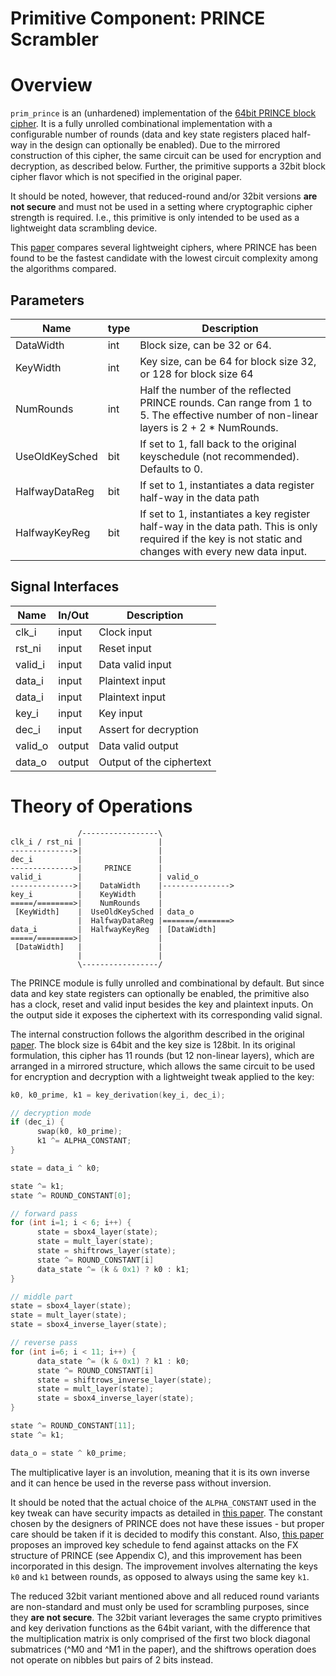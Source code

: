# Primitive Component: PRINCE Scrambler

# Overview

`prim_prince` is an (unhardened) implementation of the [64bit PRINCE block cipher](https://en.wikipedia.org/wiki/Prince_(cipher)).
It is a fully unrolled combinational implementation with a configurable number of rounds (data and key state registers placed half-way in the design can optionally be enabled).
Due to the mirrored construction of this cipher, the same circuit can be used for encryption and decryption, as described below.
Further, the primitive supports a 32bit block cipher flavor which is not specified in the original paper.

It should be noted, however, that reduced-round and/or 32bit versions **are not secure** and must not be used in a setting where cryptographic cipher strength is required.
I.e., this primitive is only intended to be used as a lightweight data scrambling device.

This [paper](https://csrc.nist.gov/csrc/media/events/lightweight-cryptography-workshop-2015/documents/papers/session7-maene-paper.pdf) compares several lightweight ciphers, where PRINCE has been found to be the fastest candidate with the lowest circuit complexity among the algorithms compared.

## Parameters

Name           | type   | Description
---------------|--------|----------------------------------------------------------
DataWidth      | int    | Block size, can be 32 or 64.
KeyWidth       | int    | Key size, can be 64 for block size 32, or 128 for block size 64
NumRounds      | int    | Half the number of the reflected PRINCE rounds. Can range from 1 to 5. The effective number of non-linear layers is 2 + 2 * NumRounds.
UseOldKeySched | bit    | If set to 1, fall back to the original keyschedule (not recommended). Defaults to 0.
HalfwayDataReg | bit    | If set to 1, instantiates a data register half-way in the data path
HalfwayKeyReg  | bit    | If set to 1, instantiates a key register half-way in the data path. This is only required if the key is not static and changes with every new data input.

## Signal Interfaces

Name         | In/Out | Description
-------------|--------|---------------------------------
clk_i        | input  | Clock input
rst_ni       | input  | Reset input
valid_i      | input  | Data valid input
data_i       | input  | Plaintext input
data_i       | input  | Plaintext input
key_i        | input  | Key input
dec_i        | input  | Assert for decryption
valid_o      | output | Data valid output
data_o       | output | Output of the ciphertext

# Theory of Operations

```
               /-----------------\
clk_i / rst_ni |                 |
-------------->|                 |
dec_i          |                 |
-------------->|     PRINCE      |
valid_i        |                 | valid_o
-------------->|    DataWidth    |--------------->
key_i          |    KeyWidth     |
=====/========>|    NumRounds    |
 [KeyWidth]    |  UseOldKeySched | data_o
               |  HalfwayDataReg |=======/=======>
data_i         |  HalfwayKeyReg  | [DataWidth]
=====/========>|                 |
 [DataWidth]   |                 |
               |                 |
               \-----------------/
```

The PRINCE module is fully unrolled and combinational by default.
But since data and key state registers can optionally be enabled, the primitive also has a clock, reset and valid input besides the key and plaintext inputs.
On the output side it exposes the ciphertext with its corresponding valid signal.

The internal construction follows the algorithm described in the original [paper](https://eprint.iacr.org/2012/529.pdf).
The block size is 64bit and the key size is 128bit.
In its original formulation, this cipher has 11 rounds (but 12 non-linear layers), which are arranged in a mirrored structure, which allows the same circuit to be used for encryption and decryption with a lightweight tweak applied to the key:

```c++
k0, k0_prime, k1 = key_derivation(key_i, dec_i);

// decryption mode
if (dec_i) {
      swap(k0, k0_prime);
      k1 ^= ALPHA_CONSTANT;
}

state = data_i ^ k0;

state ^= k1;
state ^= ROUND_CONSTANT[0];

// forward pass
for (int i=1; i < 6; i++) {
      state = sbox4_layer(state);
      state = mult_layer(state);
      state = shiftrows_layer(state);
      state ^= ROUND_CONSTANT[i]
      data_state ^= (k & 0x1) ? k0 : k1;
}

// middle part
state = sbox4_layer(state);
state = mult_layer(state);
state = sbox4_inverse_layer(state);

// reverse pass
for (int i=6; i < 11; i++) {
      data_state ^= (k & 0x1) ? k1 : k0;
      state ^= ROUND_CONSTANT[i]
      state = shiftrows_inverse_layer(state);
      state = mult_layer(state);
      state = sbox4_inverse_layer(state);
}

state ^= ROUND_CONSTANT[11];
state ^= k1;

data_o = state ^ k0_prime;
```
The multiplicative layer is an involution, meaning that it is its own inverse and it can hence be used in the reverse pass without inversion.

It should be noted that the actual choice of the `ALPHA_CONSTANT` used in the key tweak can have security impacts as detailed in [this paper](https://eprint.iacr.org/2015/372.pdf).
The constant chosen by the designers of PRINCE does not have these issues - but proper care should be taken if it is decided to modify this constant.
Also, [this paper](https://eprint.iacr.org/2014/656.pdf) proposes an improved key schedule to fend against attacks on the FX structure of PRINCE (see Appendix C), and this improvement has been incorporated in this design.
The improvement involves alternating the keys `k0` and `k1` between rounds, as opposed to always using the same key `k1`.


The reduced 32bit variant mentioned above and all reduced round variants are non-standard and must only be used for scrambling purposes, since they **are not secure**.
The 32bit variant leverages the same crypto primitives and key derivation functions as the 64bit variant, with the difference that the multiplication matrix is only comprised of the first two block diagonal submatrices (^M0 and ^M1 in the paper), and the shiftrows operation does not operate on nibbles but pairs of 2 bits instead.
